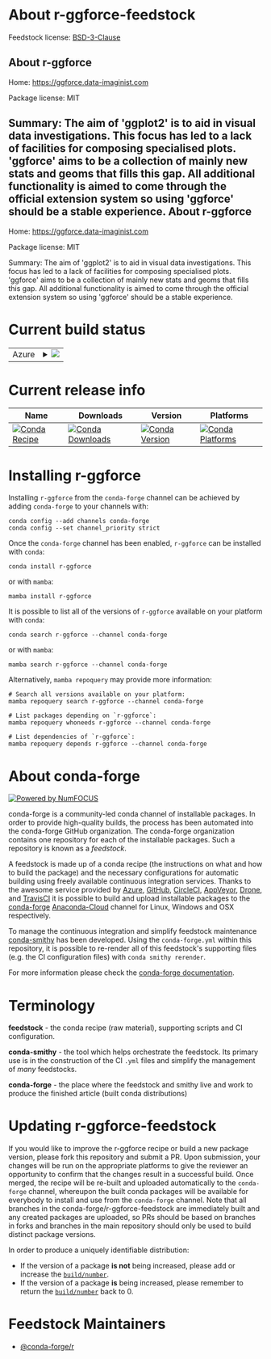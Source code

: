 About r-ggforce-feedstock
=========================

Feedstock license: [BSD-3-Clause](https://github.com/conda-forge/r-ggforce-feedstock/blob/main/LICENSE.txt)

About r-ggforce
---------------

Home: https://ggforce.data-imaginist.com

Package license: MIT

Summary: The aim of 'ggplot2' is to aid in visual data investigations. This focus has led to a lack of facilities for composing specialised plots. 'ggforce' aims to be a collection of mainly new stats and geoms that fills this gap. All additional functionality is aimed to come through the official extension system so using 'ggforce' should be a stable experience.
About r-ggforce
---------------

Home: https://ggforce.data-imaginist.com

Package license: MIT

Summary: The aim of 'ggplot2' is to aid in visual data investigations. This focus has led to a lack of facilities for composing specialised plots. 'ggforce' aims to be a collection of mainly new stats and geoms that fills this gap. All additional functionality is aimed to come through the official extension system so using 'ggforce' should be a stable experience.

Current build status
====================


<table>
    
  <tr>
    <td>Azure</td>
    <td>
      <details>
        <summary>
          <a href="https://dev.azure.com/conda-forge/feedstock-builds/_build/latest?definitionId=1183&branchName=main">
            <img src="https://dev.azure.com/conda-forge/feedstock-builds/_apis/build/status/r-ggforce-feedstock?branchName=main">
          </a>
        </summary>
        <table>
          <thead><tr><th>Variant</th><th>Status</th></tr></thead>
          <tbody><tr>
              <td>linux_64_r_base4.2</td>
              <td>
                <a href="https://dev.azure.com/conda-forge/feedstock-builds/_build/latest?definitionId=1183&branchName=main">
                  <img src="https://dev.azure.com/conda-forge/feedstock-builds/_apis/build/status/r-ggforce-feedstock?branchName=main&jobName=linux&configuration=linux%20linux_64_r_base4.2" alt="variant">
                </a>
              </td>
            </tr><tr>
              <td>linux_64_r_base4.3</td>
              <td>
                <a href="https://dev.azure.com/conda-forge/feedstock-builds/_build/latest?definitionId=1183&branchName=main">
                  <img src="https://dev.azure.com/conda-forge/feedstock-builds/_apis/build/status/r-ggforce-feedstock?branchName=main&jobName=linux&configuration=linux%20linux_64_r_base4.3" alt="variant">
                </a>
              </td>
            </tr><tr>
              <td>osx_64_r_base4.2</td>
              <td>
                <a href="https://dev.azure.com/conda-forge/feedstock-builds/_build/latest?definitionId=1183&branchName=main">
                  <img src="https://dev.azure.com/conda-forge/feedstock-builds/_apis/build/status/r-ggforce-feedstock?branchName=main&jobName=osx&configuration=osx%20osx_64_r_base4.2" alt="variant">
                </a>
              </td>
            </tr><tr>
              <td>osx_64_r_base4.3</td>
              <td>
                <a href="https://dev.azure.com/conda-forge/feedstock-builds/_build/latest?definitionId=1183&branchName=main">
                  <img src="https://dev.azure.com/conda-forge/feedstock-builds/_apis/build/status/r-ggforce-feedstock?branchName=main&jobName=osx&configuration=osx%20osx_64_r_base4.3" alt="variant">
                </a>
              </td>
            </tr><tr>
              <td>osx_arm64_r_base4.2</td>
              <td>
                <a href="https://dev.azure.com/conda-forge/feedstock-builds/_build/latest?definitionId=1183&branchName=main">
                  <img src="https://dev.azure.com/conda-forge/feedstock-builds/_apis/build/status/r-ggforce-feedstock?branchName=main&jobName=osx&configuration=osx%20osx_arm64_r_base4.2" alt="variant">
                </a>
              </td>
            </tr><tr>
              <td>osx_arm64_r_base4.3</td>
              <td>
                <a href="https://dev.azure.com/conda-forge/feedstock-builds/_build/latest?definitionId=1183&branchName=main">
                  <img src="https://dev.azure.com/conda-forge/feedstock-builds/_apis/build/status/r-ggforce-feedstock?branchName=main&jobName=osx&configuration=osx%20osx_arm64_r_base4.3" alt="variant">
                </a>
              </td>
            </tr><tr>
              <td>win_64</td>
              <td>
                <a href="https://dev.azure.com/conda-forge/feedstock-builds/_build/latest?definitionId=1183&branchName=main">
                  <img src="https://dev.azure.com/conda-forge/feedstock-builds/_apis/build/status/r-ggforce-feedstock?branchName=main&jobName=win&configuration=win%20win_64_" alt="variant">
                </a>
              </td>
            </tr>
          </tbody>
        </table>
      </details>
    </td>
  </tr>
</table>

Current release info
====================

| Name | Downloads | Version | Platforms |
| --- | --- | --- | --- |
| [![Conda Recipe](https://img.shields.io/badge/recipe-r--ggforce-green.svg)](https://anaconda.org/conda-forge/r-ggforce) | [![Conda Downloads](https://img.shields.io/conda/dn/conda-forge/r-ggforce.svg)](https://anaconda.org/conda-forge/r-ggforce) | [![Conda Version](https://img.shields.io/conda/vn/conda-forge/r-ggforce.svg)](https://anaconda.org/conda-forge/r-ggforce) | [![Conda Platforms](https://img.shields.io/conda/pn/conda-forge/r-ggforce.svg)](https://anaconda.org/conda-forge/r-ggforce) |

Installing r-ggforce
====================

Installing `r-ggforce` from the `conda-forge` channel can be achieved by adding `conda-forge` to your channels with:

```
conda config --add channels conda-forge
conda config --set channel_priority strict
```

Once the `conda-forge` channel has been enabled, `r-ggforce` can be installed with `conda`:

```
conda install r-ggforce
```

or with `mamba`:

```
mamba install r-ggforce
```

It is possible to list all of the versions of `r-ggforce` available on your platform with `conda`:

```
conda search r-ggforce --channel conda-forge
```

or with `mamba`:

```
mamba search r-ggforce --channel conda-forge
```

Alternatively, `mamba repoquery` may provide more information:

```
# Search all versions available on your platform:
mamba repoquery search r-ggforce --channel conda-forge

# List packages depending on `r-ggforce`:
mamba repoquery whoneeds r-ggforce --channel conda-forge

# List dependencies of `r-ggforce`:
mamba repoquery depends r-ggforce --channel conda-forge
```


About conda-forge
=================

[![Powered by
NumFOCUS](https://img.shields.io/badge/powered%20by-NumFOCUS-orange.svg?style=flat&colorA=E1523D&colorB=007D8A)](https://numfocus.org)

conda-forge is a community-led conda channel of installable packages.
In order to provide high-quality builds, the process has been automated into the
conda-forge GitHub organization. The conda-forge organization contains one repository
for each of the installable packages. Such a repository is known as a *feedstock*.

A feedstock is made up of a conda recipe (the instructions on what and how to build
the package) and the necessary configurations for automatic building using freely
available continuous integration services. Thanks to the awesome service provided by
[Azure](https://azure.microsoft.com/en-us/services/devops/), [GitHub](https://github.com/),
[CircleCI](https://circleci.com/), [AppVeyor](https://www.appveyor.com/),
[Drone](https://cloud.drone.io/welcome), and [TravisCI](https://travis-ci.com/)
it is possible to build and upload installable packages to the
[conda-forge](https://anaconda.org/conda-forge) [Anaconda-Cloud](https://anaconda.org/)
channel for Linux, Windows and OSX respectively.

To manage the continuous integration and simplify feedstock maintenance
[conda-smithy](https://github.com/conda-forge/conda-smithy) has been developed.
Using the ``conda-forge.yml`` within this repository, it is possible to re-render all of
this feedstock's supporting files (e.g. the CI configuration files) with ``conda smithy rerender``.

For more information please check the [conda-forge documentation](https://conda-forge.org/docs/).

Terminology
===========

**feedstock** - the conda recipe (raw material), supporting scripts and CI configuration.

**conda-smithy** - the tool which helps orchestrate the feedstock.
                   Its primary use is in the construction of the CI ``.yml`` files
                   and simplify the management of *many* feedstocks.

**conda-forge** - the place where the feedstock and smithy live and work to
                  produce the finished article (built conda distributions)


Updating r-ggforce-feedstock
============================

If you would like to improve the r-ggforce recipe or build a new
package version, please fork this repository and submit a PR. Upon submission,
your changes will be run on the appropriate platforms to give the reviewer an
opportunity to confirm that the changes result in a successful build. Once
merged, the recipe will be re-built and uploaded automatically to the
`conda-forge` channel, whereupon the built conda packages will be available for
everybody to install and use from the `conda-forge` channel.
Note that all branches in the conda-forge/r-ggforce-feedstock are
immediately built and any created packages are uploaded, so PRs should be based
on branches in forks and branches in the main repository should only be used to
build distinct package versions.

In order to produce a uniquely identifiable distribution:
 * If the version of a package **is not** being increased, please add or increase
   the [``build/number``](https://docs.conda.io/projects/conda-build/en/latest/resources/define-metadata.html#build-number-and-string).
 * If the version of a package **is** being increased, please remember to return
   the [``build/number``](https://docs.conda.io/projects/conda-build/en/latest/resources/define-metadata.html#build-number-and-string)
   back to 0.

Feedstock Maintainers
=====================

* [@conda-forge/r](https://github.com/conda-forge/r/)


